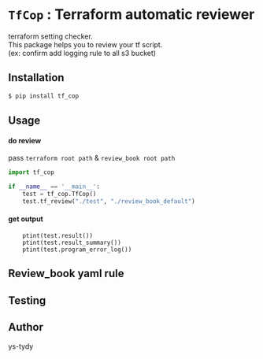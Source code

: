 # `TfCop` : Terraform automatic reviewer

terraform setting checker.<br>
This package helps you to review your tf script.<br>
(ex: confirm add logging rule to all s3 bucket)


## Installation

```bash
$ pip install tf_cop
```


## Usage
#### do review
pass `terraform root path` & `review_book root path`

```python
import tf_cop

if __name__ == '__main__':
    test = tf_cop.TfCop()
    test.tf_review("./test", "./review_book_default")
```

#### get output

```
    ptint(test.result())
    ptint(test.result_summary())
    ptint(test.program_error_log())
```

## Review_book yaml rule

## Testing

## Author
ys-tydy
